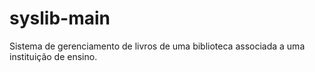 # syslib-main
Sistema de gerenciamento de livros de uma biblioteca associada a uma instituição de ensino.
